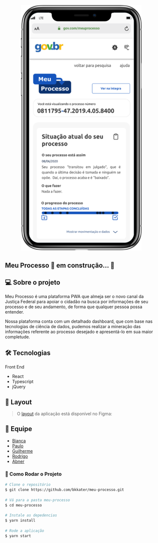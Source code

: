 <h1 align ="center" display= 'flex'>
    <img src="src/assets/mockup.png" alt="Imagem do App" title="#Meu Processo"></img>
</h1>

## Meu Processo 🚀 em construção... 🚧

## 💻 Sobre o projeto

Meu Processo é uma plataforma PWA que almeja ser o novo canal da Justiça Federal para apoiar o cidadão na busca por informações de seu processo e de seu andamento, de forma que qualquer pessoa possa entender.

Nossa plataforma conta com um detalhado dashboard, que com base nas tecnologias de ciência de dados, pudemos realizar a mineração das informações referente ao processo desejado e apresentá-lo em sua maior completude.

## 🛠 Tecnologias

Front End

- React
- Typescript
- jQuery


## 🎨 Layout
> O [layout](https://www.figma.com/file/sZyJwCtAhSifF9WzVDsoXK/Meu-Processo?node-id=22%3A213) da aplicação está disponível no Figma:

## 🤖 Equipe
- [Bianca](https://github.com/bkkater)
- [Paulo](https://www.linkedin.com/in/paulodocarmo/)
- [Guilherme](https://www.linkedin.com/in/guilherme-s-carmo/)
- [Rodrigo](https://www.linkedin.com/in/rodrigo-de-ara%C3%BAjo-tem%C3%B3teo-42020317/)
- [Abner](https://www.linkedin.com/in/abnerdev/)


### 📱 Como Rodar o Projeto

```bash
# Clone o repositório
$ git clone https://github.com/bkkater/meu-processo.git

# Vá para a pasta meu-processo
$ cd meu-processo

# Instale as depedencias
$ yarn install

# Rode a aplicação
$ yarn start
```
